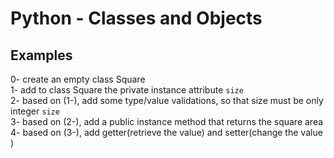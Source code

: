 <h1>Python - Classes and Objects</h1>
<h2>Examples</h2>
0- create an empty class Square</br>
1- add to class Square the private instance attribute <code>size</code></br>
2- based on (1-), add some type/value validations, so that size must be only integer <code>size</code></br>
3- based on (2-), add a public instance method that returns the square area</br>
4- based on (3-), add getter(retrieve the value) and setter(change the value</br>)
